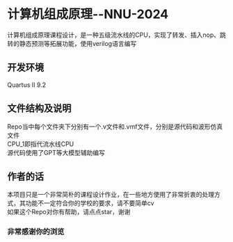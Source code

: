 # 计算机组成原理--NNU-2024
计算机组成原理课程设计，是一种五级流水线的CPU，实现了转发、插入nop、跳转的静态预测等拓展功能，使用verilog语言编写

## 开发环境
Quartus II 9.2

## 文件结构及说明
Repo当中每个文件夹下分别有一个.v文件和.vmf文件，分别是源代码和波形仿真文件 <br>
CPU_1即指代流水线CPU <br>
源代码使用了GPT等大模型辅助编写 <br>

## 作者的话
本项目只是一个非常简朴的课程设计作业，在一些地方使用了非常折衷的处理方式，其功能不一定符合你的学校的要求，请不要简单cv <br>
如果这个Repo对你有帮助，请点点star，谢谢 <br>

### 非常感谢你的浏览

